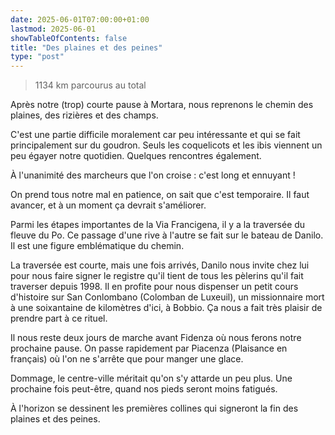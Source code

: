 ```yaml
---
date: 2025-06-01T07:00:00+01:00
lastmod: 2025-06-01
showTableOfContents: false
title: "Des plaines et des peines"
type: "post"
---
```


> 1134 km parcourus au total

Après notre (trop) courte pause à Mortara, nous reprenons le chemin des plaines, des rizières et des champs.

C'est une partie difficile moralement car peu intéressante et qui se fait principalement sur du goudron. Seuls les coquelicots et les ibis viennent un peu égayer notre quotidien. Quelques rencontres également.

À l'unanimité des marcheurs que l'on croise : c'est long et ennuyant !

On prend tous notre mal en patience, on sait que c'est temporaire. Il faut avancer, et à un moment ça devrait s'améliorer.

Parmi les étapes importantes de la Via Francigena, il y a la traversée du fleuve du Po. Ce passage d'une rive à l'autre se fait sur le bateau de Danilo. Il est une figure emblématique du chemin.

La traversée est courte, mais une fois arrivés, Danilo nous invite chez lui pour nous faire signer le registre qu'il tient de tous les pèlerins qu'il fait traverser depuis 1998. Il en profite pour nous dispenser un petit cours d'histoire sur San Conlombano (Colomban de Luxeuil), un missionnaire mort à une soixantaine de kilomètres d'ici, à Bobbio. Ça nous a fait très plaisir de prendre part à ce rituel. 

Il nous reste deux jours de marche avant Fidenza où nous ferons notre prochaine pause. On passe rapidement par Piacenza (Plaisance en français) où l'on ne s'arrête que pour manger une glace. 

Dommage, le centre-ville méritait qu'on s'y attarde un peu plus. Une prochaine fois peut-être, quand nos pieds seront moins fatigués.

À l'horizon se dessinent les premières collines qui signeront la fin des plaines et des peines.

